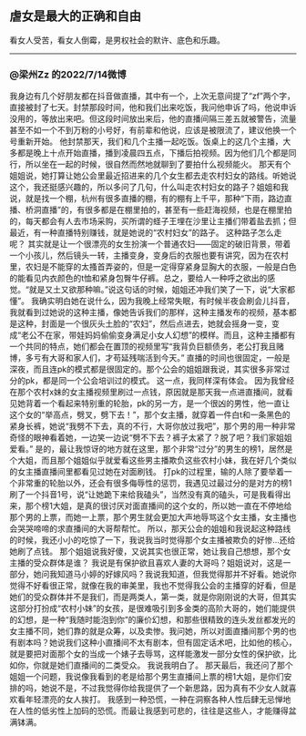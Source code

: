 ## 虐女是最大的正确和自由

看女人受苦，看女人倒霉，是男权社会的默许、底色和乐趣。

---

### @梁州Zz 的2022/7/14微博
我身边有几个好朋友都在抖音做直播，其中有一个，上次无意间提了“zf”两个字，直接被封了七天。封禁那段时间，他和我们出来吃饭，我问他申诉了吗，他说申诉没用的，等放出来吧。但这段时间放出来后，他的直播间隔三差五就被警告，流量甚至不如一个不到万粉的小号好，有前辈和他说，应该是被限流了，建议他换一个号重新开始。 
他封禁那天，我们和几个主播一起吃饭。饭桌上的这几个主播，大多都是晚上十点开始直播，播到凌晨四五点，下播后拍视频。因为他们几个都是同行，所以坐在一起的时候，很自然而然地就聊到了要拍什么视频能火。 
那天有个姐姐说，她打算让她公会里最近招进来的几个女生都去走农村妇女的路线。听她说这个，我还挺感兴趣的，所以多问了几句，什么叫走农村妇女的路子？姐姐和我说，就是找一个棚，杭州有很多直播的棚，有的棚有上千平，那种“下雨，路边直播、桥洞直播”的，有很多都是在棚里拍的，甚至有一些赶海视频，也是在棚里拍的，每天都会有人去市场采购，买所谓的蛏子王埋在沙里让主播们带着盐去抓；但最近，有一种直播特别赚钱，就是她说的“农村妇女”的路子。 
这种路子怎么走呢？ 
其实就是让一个很漂亮的女生扮演一个普通农妇——固定的破旧背景，带着一个小孩儿，然后镜头一转，主播变身，变身后的衣服也要有讲究，因为在农村里，农妇是不能穿的太搔首弄姿的，但是一定得穿紧身显胸大的衣服，一般是白色的能看见内衣颜色的t恤和紧身包臀牛仔裤。总之，要给人一种呼之欲出的感觉。“就是又土又欲那种嘛。”说这句话的时候，姐姐还冲我们笑了一下，说“大家都懂”。 
我确实明白她在说什么，因为我晚上经常失眠，有时候半夜会刷会儿抖音，我就看到过她说的这种主播，像她告诉我们的那样，这种主播发布的视频，基本都是这种，封面是一个很灰头土脸的“农妇”，然后点进去，她就会摇身一变，变成“老公不在家，带娃妈妈偷偷变身满足小女人幻想”的模样。而且，这种主播都有一个共同的特点，她们都会在置顶的视频里写“我背负巨额债务，老公打我且赌博，多亏有大哥和家人们，才苟延残喘活到今天。” 
直播的时间也很固定，一般是深夜，而且连pk的模式都是很固定的。那个公会的姐姐跟我说，其实很多非常过分的pk，都是同一个公会培训过的模式。 
这一点，我同样深有体会。
因为我曾经在那个农村x妹的女主播视频里刷过一点钱，原因就是那天我一点进直播间，就看见她背着一个看起来特别重的轮胎，pk的另一方，是一个很凶的男性，他一直让这个女的“举高点，劈叉，劈下去！”，那个女主播，就穿着一件白t和一条黑色的紧身长裤，她说“我劈不下去，真的不行，大哥你放过我吧”，那个男的用一种非常奇怪的眼神看着她，一边笑一边说“劈不下去？裤子太紧了？脱了吧？我们家姐姐爱看。” 
是的，最让我惊讶的地方就在这里，那个非常“过分”的男生的榜1，居然是个大姐，而且那个姐姐似乎就爱看这些男主播欺负这些农村小妹，我在好几个类似的女主播直播间里都看见过她在对面刷钱。 
打pk的过程里，输的人除了要举着一个非常重的轮胎以外，还会有很多侮辱性的惩罚，我遇见过最过分的是对方的榜1刷了一个抖音1号，说“让她跪下来给我磕头”，当然没有真的磕头，可是我看得出来，那个榜1大姐，是真的很讨厌对面直播间的这个女的，所以她一直在不停地给那个男的上票，而她一上票，那个男生就会更加大声地辱骂这个女主播，女主播也会哭哭啼啼的求直播间的大哥帮帮忙。 
所以，那天公会的姐姐和我说起这种路线的时候，我还小小的吃惊了一下，我说我当时觉得那个女主播被欺负的好惨…还给她刷了点钱。 
那个姐姐说我好傻，又说其实也很正常，她让我自己想想，那个女主播的受众群体是谁？ 
我说是有保护欲且喜欢人妻的大哥吗？姐姐说对，这是一部分，她问我知道马小婷的好嫁风吗？我说我知道，但我觉得那并不好看。她说你觉得不好看很正常，就像在我的审美里，我也不觉得我公会的主播穿的好看，但是她们的受众群体并不是我们，而是两类人，第一类，就是你刚刚说的大哥，但其实这部分打扮成“农村小妹”的女孩，是很难吸引到多金类的高阶大哥的，她们能提供的幻想，是一种“我随时能泡到你”的廉价幻想，和那些很精致的连头发丝都发光的女主播不同，她们靠的就是众筹，以及卖惨。我问她，所以对面直播间那个男的也有剧本吗？她说我们这种小直播间不太有剧本，但有固定话术吧，比如他的核心，就是要把对面那个女的当成一个婊子去辱骂，这样能激发一部分女性的保护欲，比如你，你就是她们直播间的二类受众。 
我说我明白了。 
那天最后，我还问了那个姐姐一个问题，我说像我看到的老是给那个男生直播间上票的榜1大姐，是你们安排的吗，她说不是，不过我觉得你给我提供了一个新思路，因为真有不少女人就喜欢看年轻漂亮的女人挨打。 
我感到一种恐慌，一种在洞察各种人性后肆无忌惮地在人性的低劣性上加码的恐慌。而最让我感到可悲的，往往是这些人，才能赚得盆满钵满。

